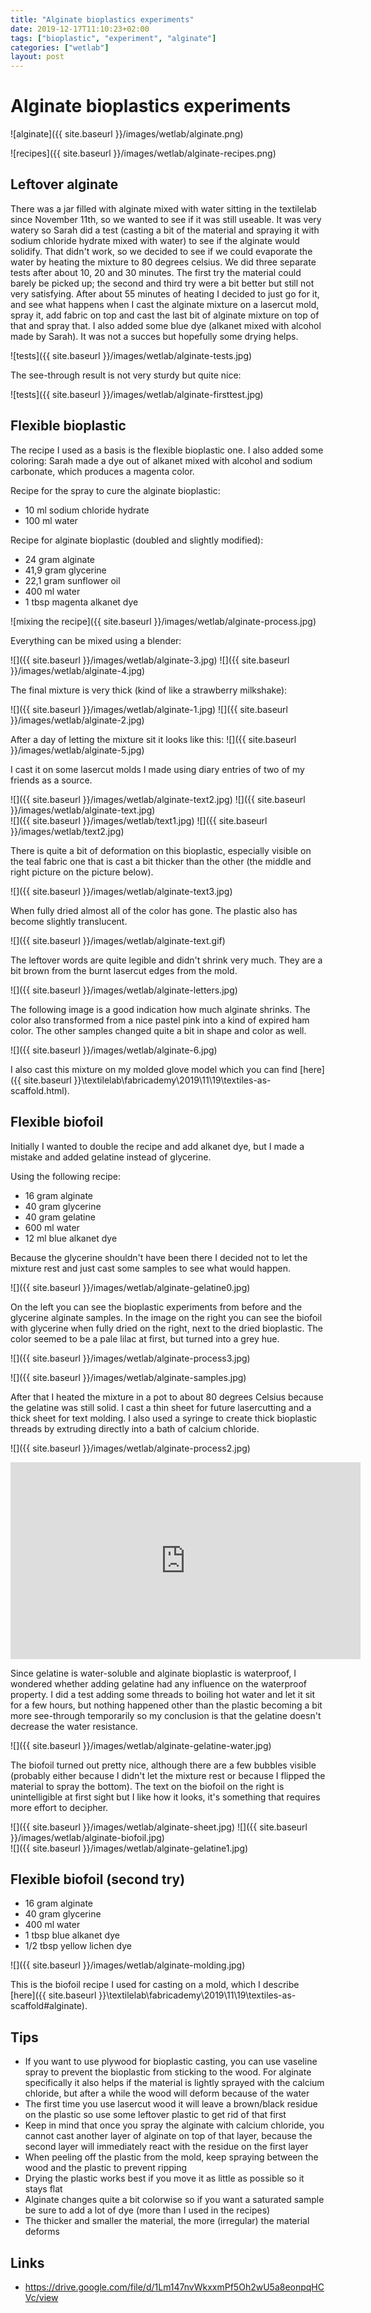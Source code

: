 ```yaml
---
title: "Alginate bioplastics experiments"
date: 2019-12-17T11:10:23+02:00
tags: ["bioplastic", "experiment", "alginate"]
categories: ["wetlab"]
layout: post
---
```


# Alginate bioplastics experiments
![alginate]({{ site.baseurl }}/images/wetlab/alginate.png)

![recipes]({{ site.baseurl }}/images/wetlab/alginate-recipes.png)

## Leftover alginate
There was a jar filled with alginate mixed with water sitting in the textilelab since November 11th, so we wanted to see if it was still useable. It was very watery so Sarah did a test (casting a bit of the material and spraying it with sodium chloride hydrate mixed with water) to see if the alginate would solidify. That didn't work, so we decided to see if we could evaporate the water by heating the mixture to 80 degrees celsius. We did three separate tests after about 10, 20 and 30 minutes. The first try the material could barely be picked up; the second and third try were a bit better but still not very satisfying. After about 55 minutes of heating I decided to just go for it, and see what happens when I cast the alginate mixture on a lasercut mold, spray it, add fabric on top and cast the last bit of alginate mixture on top of that and spray that. I also added some blue dye (alkanet mixed with alcohol made by Sarah). It was not a succes but hopefully some drying helps.

![tests]({{ site.baseurl }}/images/wetlab/alginate-tests.jpg)

The see-through result is not very sturdy but quite nice: 

![tests]({{ site.baseurl }}/images/wetlab/alginate-firsttest.jpg)

## Flexible bioplastic
The recipe I used as a basis is the flexible bioplastic one. I also added some coloring: Sarah made a dye out of alkanet mixed with alcohol and sodium carbonate, which produces a magenta color. 

Recipe for the spray to cure the alginate bioplastic:
- 10 ml sodium chloride hydrate 
- 100 ml water

Recipe for alginate bioplastic (doubled and slightly modified):
- 24 gram alginate
- 41,9 gram glycerine
- 22,1 gram sunflower oil
- 400 ml water
- 1 tbsp magenta alkanet dye

![mixing the recipe]({{ site.baseurl }}/images/wetlab/alginate-process.jpg)

Everything can be mixed using a blender:

<div markdown="1" class="row-2">
![]({{ site.baseurl }}/images/wetlab/alginate-3.jpg)
![]({{ site.baseurl }}/images/wetlab/alginate-4.jpg)
</div>

The final mixture is very thick (kind of like a strawberry milkshake):

<div markdown="1" class="row-2">
![]({{ site.baseurl }}/images/wetlab/alginate-1.jpg)
![]({{ site.baseurl }}/images/wetlab/alginate-2.jpg)
</div>

After a day of letting the mixture sit it looks like this:
![]({{ site.baseurl }}/images/wetlab/alginate-5.jpg)

I cast it on some lasercut molds I made using diary entries of two of my friends as a source. 

<div markdown="1" class="row-2">
![]({{ site.baseurl }}/images/wetlab/alginate-text2.jpg)
![]({{ site.baseurl }}/images/wetlab/alginate-text.jpg)
</div>

<div markdown="1" class="row-2">
![]({{ site.baseurl }}/images/wetlab/text1.jpg)
![]({{ site.baseurl }}/images/wetlab/text2.jpg)
</div>

There is quite a bit of deformation on this bioplastic, especially visible on the teal fabric one that is cast a bit thicker than the other (the middle and right picture on the picture below).

![]({{ site.baseurl }}/images/wetlab/alginate-text3.jpg)

When fully dried almost all of the color has gone. The plastic also has become slightly translucent. 

![]({{ site.baseurl }}/images/wetlab/alginate-text.gif)

The leftover words are quite legible and didn't shrink very much. They are a bit brown from the burnt lasercut edges from the mold.

![]({{ site.baseurl }}/images/wetlab/alginate-letters.jpg)

The following image is a good indication how much alginate shrinks. The color also transformed from a nice pastel pink into a kind of expired ham color. The other samples changed quite a bit in shape and color as well.

![]({{ site.baseurl }}/images/wetlab/alginate-6.jpg)

I also cast this mixture on my molded glove model which you can find [here]({{ site.baseurl }}\textilelab\fabricademy\2019\11\19\textiles-as-scaffold.html).

## Flexible biofoil
Initially I wanted to double the recipe and add alkanet dye, but I made a mistake and added gelatine instead of glycerine. 

Using the following recipe:

- 16 gram alginate
- 40 gram glycerine
- 40 gram gelatine
- 600 ml water
- 12 ml blue alkanet dye

Because the glycerine shouldn't have been there I decided not to let the mixture rest and just cast some samples to see what would happen. 

![]({{ site.baseurl }}/images/wetlab/alginate-gelatine0.jpg)

On the left you can see the bioplastic experiments from before and the glycerine alginate samples. In the image on the right you can see the biofoil with glycerine when fully dried on the right, next to the dried bioplastic. The color seemed to be a pale lilac at first, but turned into a grey hue. 

![]({{ site.baseurl }}/images/wetlab/alginate-process3.jpg)

![]({{ site.baseurl }}/images/wetlab/alginate-samples.jpg)

After that I heated the mixture in a pot to about 80 degrees Celsius because the gelatine was still solid. I cast a thin sheet for future lasercutting and a thick sheet for text molding. I also used a syringe to create thick bioplastic threads by extruding directly into a bath of calcium chloride.

![]({{ site.baseurl }}/images/wetlab/alginate-process2.jpg)

<iframe width="560" height="315" src="https://www.youtube.com/embed/xxLu4OHtfaQ" frameborder="0" allow="accelerometer; autoplay; encrypted-media; gyroscope; picture-in-picture" allowfullscreen></iframe>

Since gelatine is water-soluble and alginate bioplastic is waterproof, I wondered whether adding gelatine had any influence on the waterproof property. I did a test adding some threads to boiling hot water and let it sit for a few hours, but nothing happened other than the plastic becoming a bit more see-through temporarily so my conclusion is that the gelatine doesn't decrease the water resistance.

![]({{ site.baseurl }}/images/wetlab/alginate-gelatine-water.jpg)

The biofoil turned out pretty nice, although there are a few bubbles visible (probably either because I didn't let the mixture rest or because I flipped the material to spray the bottom). The text on the biofoil on the right is unintelligible at first sight but I like how it looks, it's something that requires more effort to decipher.

<div markdown="1" class="row-2">
![]({{ site.baseurl }}/images/wetlab/alginate-sheet.jpg)
![]({{ site.baseurl }}/images/wetlab/alginate-biofoil.jpg)
</div>
![]({{ site.baseurl }}/images/wetlab/alginate-gelatine1.jpg)
    
## Flexible biofoil (second try)
- 16 gram alginate
- 40 gram glycerine
- 400 ml water
- 1 tbsp blue alkanet dye
- 1/2 tbsp yellow lichen dye 

![]({{ site.baseurl }}/images/wetlab/alginate-molding.jpg)

This is the biofoil recipe I used for casting on a mold, which I describe [here]({{ site.baseurl }}\textilelab\fabricademy\2019\11\19\textiles-as-scaffold#alginate).

## Tips
- If you want to use plywood for bioplastic casting, you can use vaseline spray to prevent the bioplastic from sticking to the wood. For alginate specifically it also helps if the material is lightly sprayed with the calcium chloride, but after a while the wood will deform because of the water
- The first time you use lasercut wood it will leave a brown/black residue on the plastic so use some leftover plastic to get rid of that first
- Keep in mind that once you spray the alginate with calcium chloride, you cannot cast another layer of alginate on top of that layer, because the second layer will immediately react with the residue on the first layer
- When peeling off the plastic from the mold, keep spraying between the wood and the plastic to prevent ripping
- Drying the plastic works best if you move it as little as possible so it stays flat
- Alginate changes quite a bit colorwise so if you want a saturated sample be sure to add a lot of dye (more than I used in the recipes)
- The thicker and smaller the material, the more (irregular) the material deforms

## Links
- <https://drive.google.com/file/d/1Lm147nvWkxxmPf5Oh2wU5a8eonpqHCVc/view>